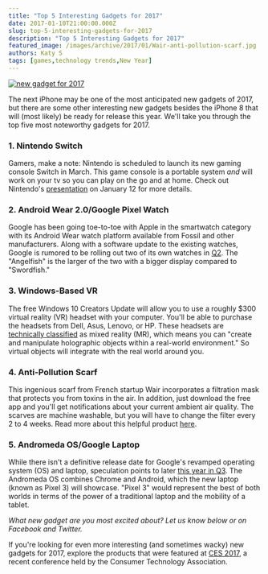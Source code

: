 ```yaml
---
title: "Top 5 Interesting Gadgets for 2017"
date: 2017-01-10T21:00:00.000Z
slug: top-5-interesting-gadgets-for-2017
description: "Top 5 Interesting Gadgets for 2017"
featured_image: /images/archive/2017/01/Wair-anti-pollution-scarf.jpg
authors: Katy S
tags: [games,technology trends,New Year]
---
```


[![new gadget for 2017](/blog/images/Wair-anti-pollution-scarf.jpg "Wair Anti-Pollution Scarf")](/blog/images/Wair-anti-pollution-scarf.jpg)

The next iPhone may be one of the most anticipated new gadgets of 2017, but there are some other interesting new gadgets besides the iPhone 8 that will (most likely) be ready for release this year. We'll take you through the top five most noteworthy gadgets for 2017\. 

### 1\. Nintendo Switch 

Gamers, make a note: Nintendo is scheduled to launch its new gaming console Switch in March. This game console is a portable system _and_ will work on your tv so you can play on the go and at home. Check out Nintendo's [presentation](https://www.nintendo.com/switch/) on January 12 for more details.

### 2\. Android Wear 2.0/Google Pixel Watch

Google has been going toe-to-toe with Apple in the smartwatch category with its Android Wear watch platform available from Fossil and other manufacturers. Along with a software update to the existing watches, Google is rumored to be rolling out two of its own watches in [Q2](https://www.trustedreviews.com/news/google-pixel-watch-android-wear-news-rumours-release-date-price-specs-leaks). The "Angelfish" is the larger of the two with a bigger display compared to "Swordfish."

### 3\. Windows-Based VR

The free Windows 10 Creators Update will allow you to use a roughly $300 virtual reality (VR) headset with your computer. You'll be able to purchase the headsets from Dell, Asus, Lenovo, or HP. These headsets are [technically classified](https://1reddrop.com/2017/01/06/microsoft-announces-299-windows-10-vr-headsets-based-hololens-technology/) as mixed reality (MR), which means you can "create and manipulate holographic objects within a real-world environment." So virtual objects will integrate with the real world around you.

### 4\. Anti-Pollution Scarf

This ingenious scarf from French startup Wair incorporates a filtration mask that protects you from toxins in the air. In addition, just download the free app and you'll get notifications about your current ambient air quality. The scarves are machine washable, but you will have to change the filter every 2 to 4 weeks. Read more about this helpful product [here](https://www.ulule.com/wair-foulard/).

### 5\. Andromeda OS/Google Laptop

While there isn't a definitive release date for Google's revamped operating system (OS) and laptop, speculation points to later [this year in Q3](https://www.knowyourmobile.com/tablets/google-chromebook-pixel-3/23804/google-chromebook-pixel-3-release-date-specs-prices-andromeda-os-update). The Andromeda OS combines Chrome and Android, which the new laptop (known as Pixel 3) will showcase. "Pixel 3" would represent the best of both worlds in terms of the power of a traditional laptop and the mobility of a tablet.

_What new gadget are you most excited about? Let us know below or on Facebook and Twitter._

If you're looking for even more interesting (and sometimes wacky) new gadgets for 2017, explore the products that were featured at [CES 2017](https://www.ces.tech/), a recent conference held by the Consumer Technology Association.